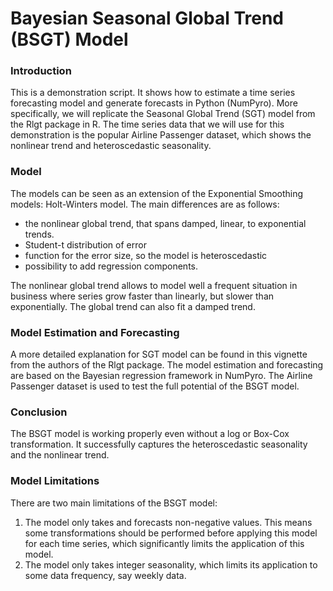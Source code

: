 # Bayesian Seasonal Global Trend (BSGT) Model

### Introduction
This is a demonstration script. It shows how to estimate a time series forecasting model and generate forecasts in Python (NumPyro). More specifically, we will replicate the Seasonal Global Trend (SGT) model from the Rlgt package in R. The time series data that we will use for this demonstration is the popular Airline Passenger dataset, which shows the nonlinear trend and heteroscedastic seasonality. 

### Model
The models can be seen as an extension of the Exponential Smoothing models: Holt-Winters model. The main differences are as follows:
- the nonlinear global trend, that spans damped, linear, to exponential trends.
- Student-t distribution of error
- function for the error size, so the model is heteroscedastic
- possibility to add regression components.

The nonlinear global trend allows to model well a frequent situation in business where series grow faster than linearly, but slower than exponentially. The global trend can also fit a damped trend.

### Model Estimation and Forecasting
A more detailed explanation for SGT model can be found in this vignette from the authors of the Rlgt package. The model estimation and forecasting are based on the Bayesian regression framework in NumPyro. The Airline Passenger dataset is used to test the full potential of the BSGT model. 

### Conclusion
The BSGT model is working properly even without a log or Box-Cox transformation. It successfully captures the heteroscedastic seasonality and the nonlinear trend. 

### Model Limitations
There are two main limitations of the BSGT model:
1. The model only takes and forecasts non-negative values. This means some transformations should be performed before applying this model for each time series, which significantly limits the application of this model. 
2. The model only takes integer seasonality, which limits its application to some data frequency, say weekly data.
